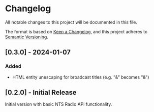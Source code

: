 # Changelog

All notable changes to this project will be documented in this file.

The format is based on [Keep a Changelog](https://keepachangelog.com/en/1.0.0/),
and this project adheres to [Semantic Versioning](https://semver.org/spec/v2.0.0.html).

## [0.3.0] - 2024-01-07

### Added
- HTML entity unescaping for broadcast titles (e.g. "&amp;" becomes "&")

## [0.2.0] - Initial Release

Initial version with basic NTS Radio API functionality.
